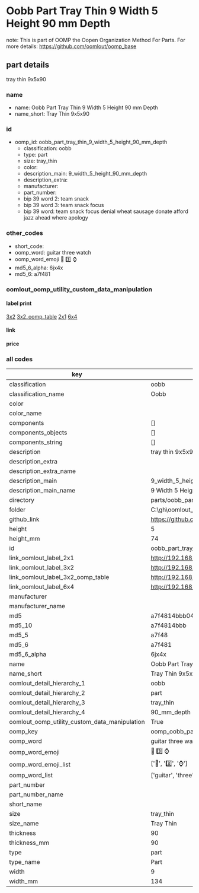 # Oobb Part Tray Thin 9 Width 5 Height 90 mm Depth  

note: This is part of OOMP the Oopen Organization Method For Parts. For more details: https://github.com/oomlout/oomp_base

##  part details
  



tray thin 9x5x90



### name
* name: Oobb Part Tray Thin 9 Width 5 Height 90 mm Depth
* name_short: Tray Thin 9x5x90 
### id
* oomp_id: oobb_part_tray_thin_9_width_5_height_90_mm_depth
  * classification: oobb
  * type: part
  * size: tray_thin
  * color: 
  * description_main: 9_width_5_height_90_mm_depth
  * description_extra: 
  * manufacturer: 
  * part_number: 
  * bip 39 word 2: team snack
  * bip 39 word 3: team snack focus
  * bip 39 word: team snack focus denial wheat sausage donate afford jazz ahead where apology

### other_codes
* short_code: 
* oomp_word: guitar three watch
* oomp_word_emoji :guitar: :three: :watch:
* md5_6_alpha: 6jx4x
* md5_6: a7f481






### oomlout_oomp_utility_custom_data_manipulation
#### label print
[3x2](http://192.168.1.245:1112/?label=oomp%206jx4x)
[3x2_oomp_table](http://192.168.1.108:1112/?label=oomp%206jx4x)
[2x1](http://192.168.1.242:1112/?label=oomp%206jx4x)
[6x4](http://192.168.1.55:1112/?label=oomp%206jx4x)    

#### link

                              

#### price







### all codes 
| key | value |  
| --- | --- |  
| classification | oobb |  
| classification_name | Oobb |  
| color |  |  
| color_name |  |  
| components | [] |  
| components_objects | [] |  
| components_string | [] |  
| description | tray thin 9x5x90 |  
| description_extra |  |  
| description_extra_name |  |  
| description_main | 9_width_5_height_90_mm_depth |  
| description_main_name | 9 Width 5 Height 90 mm Depth |  
| directory | parts/oobb_part_tray_thin_9_width_5_height_90_mm_depth |  
| folder | C:\gh\oomlout_oobb_version_4_generated_parts\parts\oobb_part_tray_thin_9_width_5_height_90_mm_depth |  
| github_link | https://github.com/oomlout/oomlout_oomp_part_src/tree/main/parts/oobb_part_tray_thin_9_width_5_height_90_mm_depth |  
| height | 5 |  
| height_mm | 74 |  
| id | oobb_part_tray_thin_9_width_5_height_90_mm_depth |  
| link_oomlout_label_2x1 | http://192.168.1.242:1112/?label=oomp%206jx4x |  
| link_oomlout_label_3x2 | http://192.168.1.245:1112/?label=oomp%206jx4x |  
| link_oomlout_label_3x2_oomp_table | http://192.168.1.108:1112/?label=oomp%206jx4x |  
| link_oomlout_label_6x4 | http://192.168.1.55:1112/?label=oomp%206jx4x |  
| manufacturer |  |  
| manufacturer_name |  |  
| md5 | a7f4814bbb046822fefcf3a6b47346f5 |  
| md5_10 | a7f4814bbb |  
| md5_5 | a7f48 |  
| md5_6 | a7f481 |  
| md5_6_alpha | 6jx4x |  
| name | Oobb Part Tray Thin 9 Width 5 Height 90 mm Depth |  
| name_short | Tray Thin 9x5x90  |  
| oomlout_detail_hierarchy_1 | oobb |  
| oomlout_detail_hierarchy_2 | part |  
| oomlout_detail_hierarchy_3 | tray_thin |  
| oomlout_detail_hierarchy_4 | 90_mm_depth |  
| oomlout_oomp_utility_custom_data_manipulation | True |  
| oomp_key | oomp_oobb_part_tray_thin_9_width_5_height_90_mm_depth |  
| oomp_word | guitar three watch |  
| oomp_word_emoji | :guitar: :three: :watch: |  
| oomp_word_emoji_list | [':guitar:', ':three:', ':watch:'] |  
| oomp_word_list | ['guitar', 'three', 'watch'] |  
| part_number |  |  
| part_number_name |  |  
| short_name |  |  
| size | tray_thin |  
| size_name | Tray Thin |  
| thickness | 90 |  
| thickness_mm | 90 |  
| type | part |  
| type_name | Part |  
| width | 9 |  
| width_mm | 134 |  
